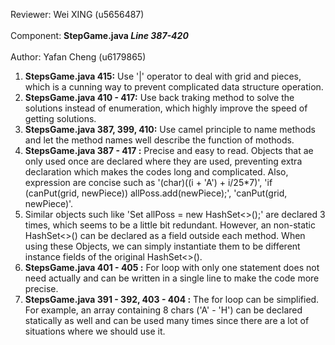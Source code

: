 Reviewer: Wei XING (u5656487)   
</br>
Component: **StepGame.java _Line 387-420_**  
</br>
Author: Yafan Cheng (u6179865)

1. **StepsGame.java 415:** Use '|' operator to deal with grid and pieces, which is a cunning way to prevent complicated 
data structure operation.
2. **StepsGame.java 410 - 417:** Use back traking method to solve the solutions instead of enumeration, which highly 
improve the speed of getting solutions.
3. **StepsGame.java 387, 399, 410:** Use camel principle to name methods and let the method names well describe the function of mothods.
4. **StepsGame.java 387 - 417 :** Precise and easy to read. Objects that ae only used once are declared where they are used, 
preventing extra declaration which makes the codes long and complicated. Also, expression are concise such as '(char)((i + 'A') + i/25*7)', 'if (canPut(grid, newPiece)) allPoss.add(newPiece);',
   'canPut(grid, newPiece)'.
5. Similar objects such like 'Set<String> allPoss = new HashSet<>();' are declared 3 times, which seems to be  a little bit redundant. However, an non-static
   HashSet<>() can be declared as a field outside each method. When using these Objects, we can simply instantiate them to be different instance fields
   of the original HashSet<>().
6. **StepsGame.java 401 - 405 :** For loop with only one statement does not need actually and can be written in a single 
line to make the code more precise.
7. **StepsGame.java 391 - 392, 403 - 404 :** The for loop can be simplified. For example, an array containing 8 chars ('A' - 'H') 
can be declared statically as well and can be used many times since there are a lot of situations where we should use it.
    